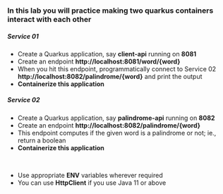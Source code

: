 ### In this lab you will practice making two quarkus containers interact with each other


##### Service 01

* Create a Quarkus application, say __client-api__ running on **8081**
* Create an endpoint **http://localhost:8081/word/{word}** 
* When you hit this endpoint, programmatically connect to Service 02 **http://localhost:8082/palindrome/{word}** and print the output
* **Containerize this application**


##### Service 02

* Create a Quarkus application, say __palindrome-api__ running on **8082**
* Create an endpoint **http://localhost:8082/palindrome/{word}** 
* This endpoint computes if the given word is a palindrome or not; ie., return a boolean
* **Containerize this application**

<br/>

* Use appropriate **ENV** variables wherever required
* You can use **HttpClient** if you use Java 11 or above
